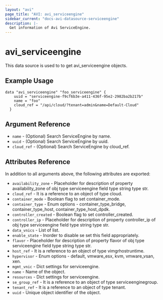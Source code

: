 ```yaml
---
layout: "avi"
page_title: "AVI: avi_serviceengine"
sidebar_current: "docs-avi-datasource-serviceengine"
description: |-
  Get information of Avi ServiceEngine.
---
```


# avi_serviceengine

This data source is used to to get avi_serviceengine objects.

## Example Usage

```hcl
data "avi_serviceengine" "foo_serviceengine" {
    uuid = "serviceengine-f9cf6b3e-a411-436f-95e2-2982ba2b217b"
    name = "foo"
    cloud_ref = "/api/cloud/?tenant=admin&name=Default-Cloud"
  }
```

## Argument Reference

* `name` - (Optional) Search ServiceEngine by name.
* `uuid` - (Optional) Search ServiceEngine by uuid.
* `cloud_ref` - (Optional) Search ServiceEngine by cloud_ref.
  
## Attributes Reference

In addition to all arguments above, the following attributes are exported:

* `availability_zone` - Placeholder for description of property availability_zone of obj type serviceengine field type string  type str.
* `cloud_ref` - It is a reference to an object of type cloud.
* `container_mode` - Boolean flag to set container_mode.
* `container_type` - Enum options - container_type_bridge, container_type_host, container_type_host_dpdk.
* `controller_created` - Boolean flag to set controller_created.
* `controller_ip` - Placeholder for description of property controller_ip of obj type serviceengine field type string  type str.
* `data_vnics` - List of list.
* `enable_state` - Inorder to disable se set this field appropriately.
* `flavor` - Placeholder for description of property flavor of obj type serviceengine field type string  type str.
* `host_ref` - It is a reference to an object of type vimgrhostruntime.
* `hypervisor` - Enum options - default, vmware_esx, kvm, vmware_vsan, xen.
* `mgmt_vnic` - Dict settings for serviceengine.
* `name` - Name of the object.
* `resources` - Dict settings for serviceengine.
* `se_group_ref` - It is a reference to an object of type serviceenginegroup.
* `tenant_ref` - It is a reference to an object of type tenant.
* `uuid` - Unique object identifier of the object.

